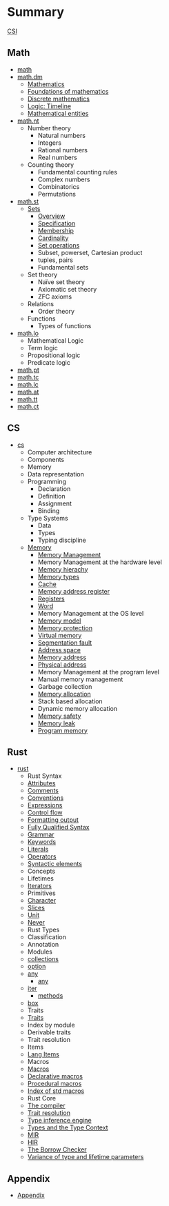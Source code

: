 # Summary

[CSI](./README.md)


## Math
  * [math](./math/README.md)
  * [math.dm](./math/am/README.md)
    - [Mathematics](./math/am/01_math.md)
    - [Foundations of mathematics](./math/am/01_math.md)
    - [Discrete mathematics](./math/am/02_dm.md)
    - [Logic: Timeline](./math/am/math-timeline.md)
    - [Mathematical entities](./math/am/entities.md)
  * [math.nt](./math/nt/README.md)
    - Number theory
      - Natural numbers
      - Integers
      - Rational numbers
      - Real numbers
    - Counting theory
      - Fundamental counting rules
      - Complex numbers
      - Combinatorics
      - Permutations
  * [math.st](./math/st/README.md)
    - [Sets](./math/st/sets/README.md)
      - [Overview](./math/st/sets/01_overview.md)
      - [Specification](./math/st/sets/02_specification.md)
      - [Membership](./math/st/sets/03_membership.md)
      - [Cardinality](./math/st/sets/04_cardinality.md)
      - [Set operations](./math/st/sets/06_set-operations.md)
      - Subset, powerset, Cartesian product
      - tuples, pairs
      - Fundamental sets
    - Set theory
      - Naïve set theory
      - Axiomatic set theory
      - ZFC axioms
    - Relations
      - Order theory
    - Functions
      - Types of functions
  * [math.lo](./math/lo/README.md)
    - Mathematical Logic
    - Term logic
    - Propositional logic
    - Predicate logic
  * [math.pt](./math/pt/README.md)
  * [math.tc](./math/tc/README.md)
  * [math.lc](./math/lc/README.md)
  * [math.at](./math/at/README.md)
  * [math.tt](./math/tt/README.md)
  * [math.ct](./math/ct/README.md)


## CS
* [cs](./cs/README.md)
  * Computer architecture
  * Components
  * Memory
  * Data representation
  * Programming
    - Declaration
    - Definition
    - Assignment
    - Binding
  * Type Systems
    - Data
    - Types
    - Typing discipline
  * [Memory](./cs/memory/README.md)
    - [Memory Management](./cs/memory/memory-management-levels.md)
    - Memory Management at the hardware level
    - [Memory hierachy](cs/memory/memory-hierarchy.md)
    - [Memory types](cs/memory/memory-types.md)
    - [Cache](cs/memory/cache.md)
    - [Memory address register](cs/memory/mar.md)
    - [Registers](cs/memory/registers.md)
    - [Word](cs/memory/word.md)
    - Memory Management at the OS level
    - [Memory model](cs/memory/memory-model.md)
    - [Memory protection](cs/memory/memory-protection.md)
    - [Virtual memory](cs/memory/virtual-memory.md)
    - [Segmentation fault](cs/memory/segmentation-fault.md)
    - [Address space](cs/memory/address-space.md)
    - [Memory address](cs/memory/memory-address.md)
    - [Physical address](cs/memory/physical-address.md)
    - Memory Management at the program level
    - Manual memory management
    - Garbage collection
    - [Memory allocation](cs/memory/memory-allocation.md)
    - Stack based allocation
    - Dynamic memory allocation
    - [Memory safety](cs/memory/memory-safety.md)
    - [Memory leak](cs/memory/memory-leak.md)
    - [Program memory](cs/memory/program-memory.md)


## Rust
* [rust](./rust/README.md)
  - Rust Syntax
  - [Attributes](./rust/syntax/attributes.md)
  - [Comments](./rust/syntax/comments.md)
  - [Conventions](./rust/syntax/conventions.md)
  - [Expressions](./rust/syntax/expressions.md)
  - [Control flow](./rust/syntax/control-flow.md)
  - [Formatting output](./rust/syntax/format.md)
  - [Fully Qualified Syntax](./rust/syntax/fully-qualified-syntax.md)
  - [Grammar](./rust/syntax/grammar.md)
  - [Keywords](./rust/syntax/keywords.md)
  - [Literals](./rust/syntax/literals.md)
  - [Operators](./rust/syntax/operators.md)
  - [Syntactic elements](./rust/syntax/syntactic-elements.md)
  - Concepts
  - Lifetimes
  - [Iterators](./rust/concepts/iterators/iterators.md)
  - Primitives
  - [Character](./rust/primitives/char/char.md)
  - [Slices](./rust/primitives/slice/slice.md)
  - [Unit](./rust/primitives/unit/unit.md)
  - [Never](./rust/primitives/never/never.md)
  - Rust Types
  - Classification
  - Annotation
  - Modules
  - [collections](./rust/modules/collections/README.md)
  - [option](./rust/modules/option/README.md)
  - [any](./rust/modules/any/any.md)
    - [any](./rust/modules/any/any-trait.md)
  - [iter](./rust/modules/iter/README.md)
    - [methods](./rust/modules/iter/methods-all.md)
  - [box](./rust/modules/boxed/box.md)
  - Traits
  - [Traits](./rust/traits/README.md)
  - Index by module
  - Derivable traits
  - Trait resolution
  - Items
  - [Lang Items](./rust/items/README.md)
  - Macros
  - [Macros](./rust/macros/macro.md)
  - [Declarative macros](./rust/macros/macro-declerative.md)
  - [Procedural macros](./rust/macros/macro-procedural.md)
  - [Index of std macros](./rust/macros/macro-index.md)
  - Rust Core
  - [The compiler](./rust/core/compiler.md)
  - [Trait resolution](./rust/core/rustc/trait-resolution.md)
  - [Type inference engine](./rust/core/rustc/type-inference-engine.md)
  - [Types and the Type Context](./rust/core/rustc/types-and-the-type-context.md)
  - [MIR](./rust/core/rustc/mir.md)
  - [HIR](./rust/core/rustc/hir.md)
  - [The Borrow Checker](./rust/core/rustc/borrow-checker.md)
  - [Variance of type and lifetime parameters](./rust/core/rustc/variance-of-type-and-lifetime-parameters.md)


## Appendix
* [Appendix](./apx/README.md)
